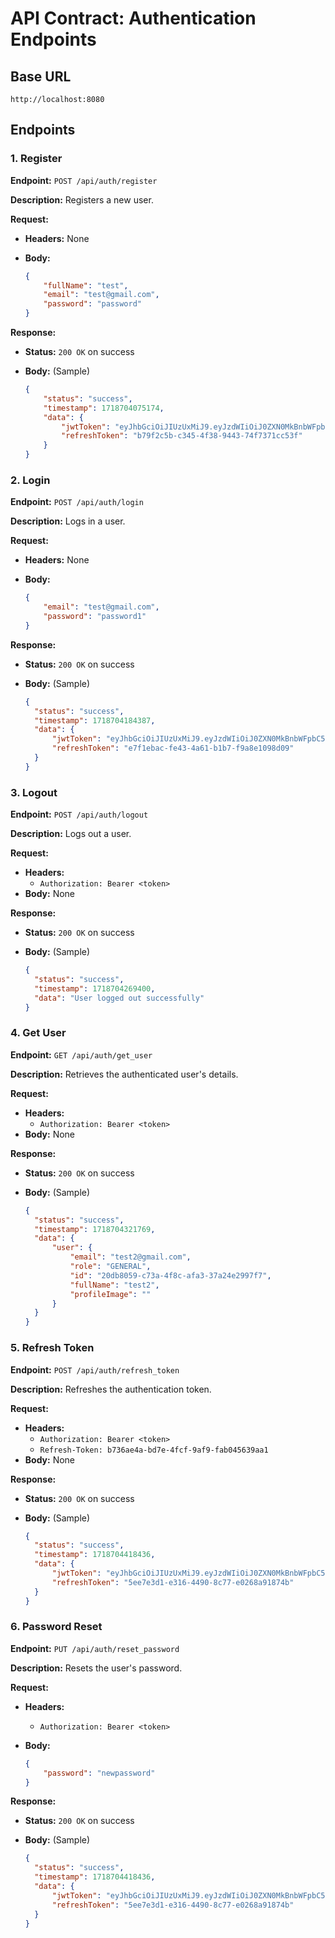 # API Contract: Authentication Endpoints


## Base URL

```plaintext
http://localhost:8080
```

## Endpoints

### 1. Register

**Endpoint:** `POST /api/auth/register`

**Description:** Registers a new user.

**Request:**

- **Headers:** None
- **Body:**

  ```json
  {
      "fullName": "test",
      "email": "test@gmail.com",
      "password": "password"
  }
  ```

**Response:**

- **Status:** `200 OK` on success
- **Body:** (Sample)

  ```json
  {
      "status": "success",
      "timestamp": 1718704075174,
      "data": {
          "jwtToken": "eyJhbGciOiJIUzUxMiJ9.eyJzdWIiOiJ0ZXN0MkBnbWFpbC5jb20iLCJyb2xlIjoiR0VORVJBTCIsImlhdCI6MTcxODcwNDA3MywiZXhwIjoxNzE4NzkwNDczfQ.Y6SXC4w3vuZ0TybrRIxi9SJK0R-OHvz9kT8-OPBCaAo4xapfzHlbBw1DMZ1hqxJIjtTrW2UNn0yn54ufDE4nQw",
          "refreshToken": "b79f2c5b-c345-4f38-9443-74f7371cc53f"
      }
  }
  ```

### 2. Login

**Endpoint:** `POST /api/auth/login`

**Description:** Logs in a user.

**Request:**

- **Headers:** None
- **Body:**

  ```json
  {
      "email": "test@gmail.com",
      "password": "password1"
  }
  ```

**Response:**

- **Status:** `200 OK` on success
- **Body:** (Sample)

  ```json
  {
    "status": "success",
    "timestamp": 1718704184387,
    "data": {
        "jwtToken": "eyJhbGciOiJIUzUxMiJ9.eyJzdWIiOiJ0ZXN0MkBnbWFpbC5jb20iLCJyb2xlIjoiR0VORVJBTCIsImlhdCI6MTcxODcwNDE4MywiZXhwIjoxNzE4NzkwNTgzfQ.agcX6o1rF0HPRF5319_T_9rvcLo5gQq1KQFHwwz14jXlXda4lGHkFh2MJpGbrgCGmjSg3g5oMHcZJYIkR9Y7Jg",
        "refreshToken": "e7f1ebac-fe43-4a61-b1b7-f9a8e1098d09"
    }
  }
  ```

### 3. Logout

**Endpoint:** `POST /api/auth/logout`

**Description:** Logs out a user.

**Request:**

- **Headers:**
  - `Authorization: Bearer <token>`
- **Body:** None

**Response:**

- **Status:** `200 OK` on success
- **Body:** (Sample)

  ```json
  {
    "status": "success",
    "timestamp": 1718704269400,
    "data": "User logged out successfully"
  }
  ```

### 4. Get User

**Endpoint:** `GET /api/auth/get_user`

**Description:** Retrieves the authenticated user's details.

**Request:**

- **Headers:**
  - `Authorization: Bearer <token>`
- **Body:** None

**Response:**

- **Status:** `200 OK` on success
- **Body:** (Sample)

  ```json
  {
    "status": "success",
    "timestamp": 1718704321769,
    "data": {
        "user": {
            "email": "test2@gmail.com",
            "role": "GENERAL",
            "id": "20db8059-c73a-4f8c-afa3-37a24e2997f7",
            "fullName": "test2",
            "profileImage": ""
        }
    }
  }
  ```

### 5. Refresh Token

**Endpoint:** `POST /api/auth/refresh_token`

**Description:** Refreshes the authentication token.

**Request:**

- **Headers:**
  - `Authorization: Bearer <token>`
  - `Refresh-Token: b736ae4a-bd7e-4fcf-9af9-fab045639aa1`
- **Body:** None

**Response:**

- **Status:** `200 OK` on success
- **Body:** (Sample)

  ```json
  {
    "status": "success",
    "timestamp": 1718704418436,
    "data": {
        "jwtToken": "eyJhbGciOiJIUzUxMiJ9.eyJzdWIiOiJ0ZXN0MkBnbWFpbC5jb20iLCJyb2xlIjoiR0VORVJBTCIsImlhdCI6MTcxODcwNDQxNywiZXhwIjoxNzE4NzkwODE3fQ.0wo4ZVT69xGUYV5eCwp8uiPeK0l1IA5t9ZEauYidciDmT_GPSRwOzM8KToxHEecj8CYu7PaAt6wuIK8Qeiz-nQ",
        "refreshToken": "5ee7e3d1-e316-4490-8c77-e0268a91874b"
    }
  }
  ```

### 6. Password Reset

**Endpoint:** `PUT /api/auth/reset_password`

**Description:** Resets the user's password.

**Request:**

- **Headers:**
  - `Authorization: Bearer <token>`
- **Body:**

  ```json
  {
      "password": "newpassword"
  }
  ```

**Response:**

- **Status:** `200 OK` on success
- **Body:** (Sample)

  ```json
  {
    "status": "success",
    "timestamp": 1718704418436,
    "data": {
        "jwtToken": "eyJhbGciOiJIUzUxMiJ9.eyJzdWIiOiJ0ZXN0MkBnbWFpbC5jb20iLCJyb2xlIjoiR0VORVJBTCIsImlhdCI6MTcxODcwNDQxNywiZXhwIjoxNzE4NzkwODE3fQ.0wo4ZVT69xGUYV5eCwp8uiPeK0l1IA5t9ZEauYidciDmT_GPSRwOzM8KToxHEecj8CYu7PaAt6wuIK8Qeiz-nQ",
        "refreshToken": "5ee7e3d1-e316-4490-8c77-e0268a91874b"
    }
  }
  ```
